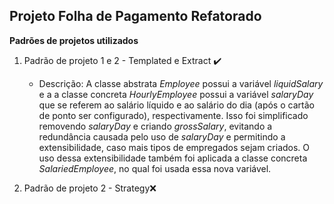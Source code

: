 ## Projeto Folha de Pagamento Refatorado

**Padrões de projetos utilizados**

1. Padrão de projeto 1 e 2 - Templated e Extract :heavy_check_mark:
	- Descrição:
	A classe abstrata _Employee_ possui a variável _liquidSalary_ e a a classe concreta _HourlyEmployee_ possui a variável
	_salaryDay_ que se referem ao salário líquido e ao salário do dia (após o cartão de ponto ser configurado), respectivamente.
	Isso foi simplificado removendo _salaryDay_ e criando _grossSalary_, evitando a redundância causada pelo uso de _salaryDay_ e 		permitindo a extensibilidade, caso mais tipos de empregados sejam criados. O uso dessa extensibilidade também foi aplicada a
	classe concreta _SalariedEmployee_, no qual foi usada essa nova variável.


2. Padrão de projeto 2 - Strategy:x:

